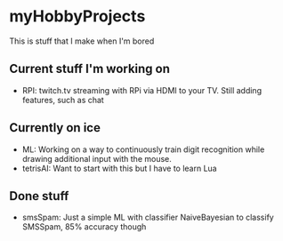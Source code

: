 # myHobbyProjects
This is stuff that I make when I'm bored

Current stuff I'm working on
---
* RPI: twitch.tv streaming with RPi via HDMI to your TV. Still adding features, such as chat

Currently on ice
---
* ML: Working on a way to continuously train digit recognition while drawing additional input with the mouse. 
* tetrisAI: Want to start with this but I have to learn Lua 

Done stuff
---
* smsSpam: Just a simple ML with classifier NaiveBayesian to classify SMSSpam, 85% accuracy though
